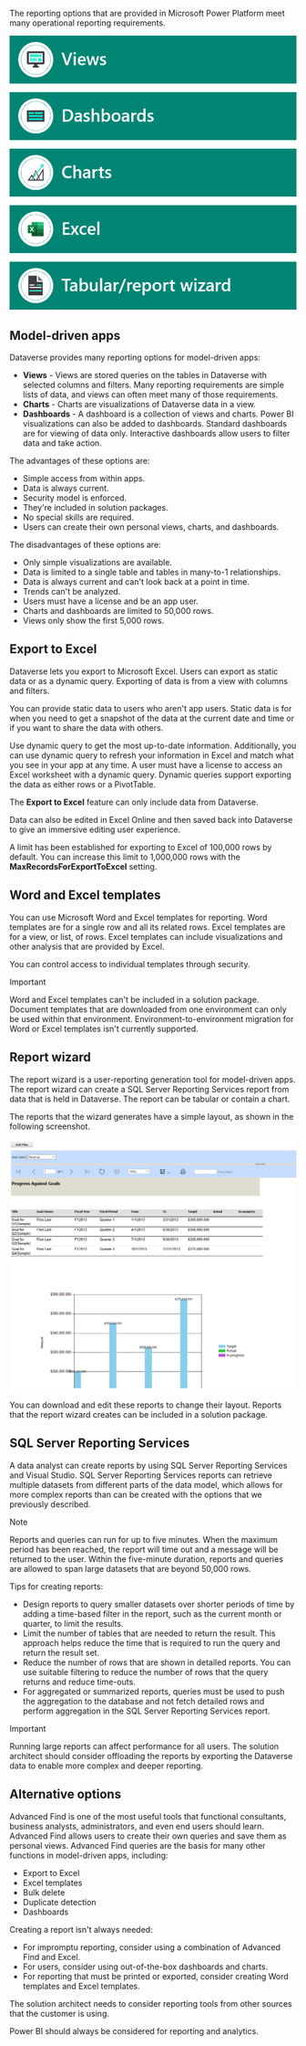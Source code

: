 The reporting options that are provided in Microsoft Power Platform meet many operational reporting requirements.

![Dataverse reporting options.](../media/2-operational-options.png)

## Model-driven apps

Dataverse provides many reporting options for model-driven apps:

- **Views** - Views are stored queries on the tables in Dataverse with selected columns and filters. Many reporting requirements are simple lists of data, and views can often meet many of those requirements.
- **Charts** - Charts are visualizations of Dataverse data in a view.
- **Dashboards** - A dashboard is a collection of views and charts. Power BI visualizations can also be added to dashboards. Standard dashboards are for viewing of data only. Interactive dashboards allow users to filter data and take action.

The advantages of these options are:

- Simple access from within apps.
- Data is always current.
- Security model is enforced.
- They're included in solution packages.
- No special skills are required.
- Users can create their own personal views, charts, and dashboards.

The disadvantages of these options are:

- Only simple visualizations are available.
- Data is limited to a single table and tables in many-to-1 relationships.
- Data is always current and can't look back at a point in time.
- Trends can't be analyzed.
- Users must have a license and be an app user.
- Charts and dashboards are limited to 50,000 rows.
- Views only show the first 5,000 rows.

## Export to Excel

Dataverse lets you export to Microsoft Excel. Users can export as static data or as a dynamic query. Exporting of data is from a view with columns and filters.

You can provide static data to users who aren't app users. Static data is for when you need to get a snapshot of the data at the current date and time or if you want to share the data with others.

Use dynamic query to get the most up-to-date information. Additionally, you can use dynamic query to refresh your information in Excel and match what you see in your app at any time. A user must have a license to access an Excel worksheet with a dynamic query. Dynamic queries support exporting the data as either rows or a PivotTable.

The **Export to Excel** feature can only include data from Dataverse.

Data can also be edited in Excel Online and then saved back into Dataverse to give an immersive editing user experience.

A limit has been established for exporting to Excel of 100,000 rows by default. You can increase this limit to 1,000,000 rows with the **MaxRecordsForExportToExcel** setting.

## Word and Excel templates

You can use Microsoft Word and Excel templates for reporting. Word templates are for a single row and all its related rows. Excel templates are for a view, or list, of rows. Excel templates can include visualizations and other analysis that are provided by Excel.

You can control access to individual templates through security.

> [!IMPORTANT]
> Word and Excel templates can't be included in a solution package. Document templates that are downloaded from one environment can only be used within that environment. Environment-to-environment migration for Word or Excel templates isn't currently supported.

## Report wizard

The report wizard is a user-reporting generation tool for model-driven apps. The report wizard can create a SQL Server Reporting Services report from data that is held in Dataverse. The report can be tabular or contain a chart.

The reports that the wizard generates have a simple layout, as shown in the following screenshot.

![Screenshot of report wizard report.](../media/2-report-wizard.png)

You can download and edit these reports to change their layout. Reports that the report wizard creates can be included in a solution package.

## SQL Server Reporting Services

A data analyst can create reports by using SQL Server Reporting Services and Visual Studio. SQL Server Reporting Services reports can retrieve multiple datasets from different parts of the data model, which allows for more complex reports than can be created with the options that we previously described.

> [!NOTE]
> Reports and queries can run for up to five minutes. When the maximum period has been reached, the report will time out and a message will be returned to the user. Within the five-minute duration, reports and queries are allowed to span large datasets that are beyond 50,000 rows.

Tips for creating reports:

- Design reports to query smaller datasets over shorter periods of time by adding a time-based filter in the report, such as the current month or quarter, to limit the results.
- Limit the number of tables that are needed to return the result. This approach helps reduce the time that is required to run the query and return the result set.
- Reduce the number of rows that are shown in detailed reports. You can use suitable filtering to reduce the number of rows that the query returns and reduce time-outs.
- For aggregated or summarized reports, queries must be used to push the aggregation to the database and not fetch detailed rows and perform aggregation in the SQL Server Reporting Services report.

> [!IMPORTANT]
> Running large reports can affect performance for all users. The solution architect should consider offloading the reports by exporting the Dataverse data to enable more complex and deeper reporting.

## Alternative options

Advanced Find is one of the most useful tools that functional consultants, business analysts, administrators, and even end users should learn. Advanced Find allows users to create their own queries and save them as personal views. Advanced Find queries are the basis for many other functions in model-driven apps, including:

- Export to Excel
- Excel templates
- Bulk delete
- Duplicate detection
- Dashboards

Creating a report isn't always needed:

- For impromptu reporting, consider using a combination of Advanced Find and Excel.
- For users, consider using out-of-the-box dashboards and charts.
- For reporting that must be printed or exported, consider creating Word templates and Excel templates.

The solution architect needs to consider reporting tools from other sources that the customer is using.

Power BI should always be considered for reporting and analytics.
